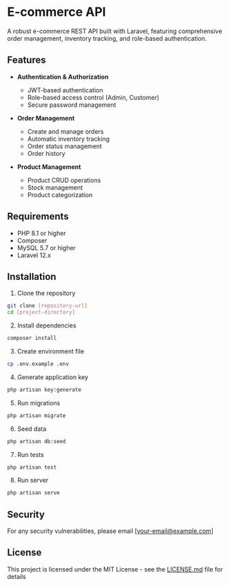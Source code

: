 # E-commerce API

A robust e-commerce REST API built with Laravel, featuring comprehensive order management, inventory tracking, and role-based authentication.

## Features

-   **Authentication & Authorization**

    -   JWT-based authentication
    -   Role-based access control (Admin, Customer)
    -   Secure password management

-   **Order Management**

    -   Create and manage orders
    -   Automatic inventory tracking
    -   Order status management
    -   Order history

-   **Product Management**
    -   Product CRUD operations
    -   Stock management
    -   Product categorization

## Requirements

-   PHP 8.1 or higher
-   Composer
-   MySQL 5.7 or higher
-   Laravel 12.x

## Installation

1. Clone the repository

```bash
git clone [repository-url]
cd [project-directory]
```

2. Install dependencies

```bash
composer install
```

3. Create environment file

```bash
cp .env.example .env
```

4. Generate application key

```bash
php artisan key:generate
```

5. Run migrations

```bash
php artisan migrate
```

6. Seed data

```bash
php artisan db:seed
```

7. Run tests

```bash
php artisan test
```

8. Run server

```bash
php artisan serve
```

## Security

For any security vulnerabilities, please email [your-email@example.com]

## License

This project is licensed under the MIT License - see the [LICENSE.md](LICENSE.md) file for details
